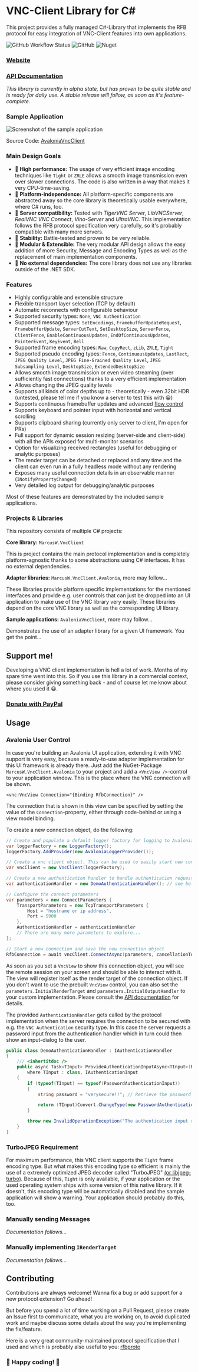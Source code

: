# VNC-Client Library for C#

This project provides a fully managed C#-Library that implements the RFB protocol for easy integration of VNC-Client features into own applications.

![GitHub Workflow Status](https://img.shields.io/github/workflow/status/MarcusWichelmann/MarcusW.VncClient/Build?style=for-the-badge)
![GitHub](https://img.shields.io/github/license/MarcusWichelmann/MarcusW.VncClient?style=for-the-badge)
![Nuget](https://img.shields.io/nuget/v/MarcusW.VncClient?style=for-the-badge)

### [Website](https://vnc-client.marcusw.de/)
### [API Documentation](https://vnc-client.marcusw.de/apidoc/api/index.html)

_This library is currently in alpha state, but has proven to be quite stable and is ready for daily use. A stable release will follow, as soon as it's
feature-complete._

### Sample Application

![Screenshot of the sample application](img/AvaloniaVncClient.png)

Source Code: [AvaloniaVncClient](samples/AvaloniaVncClient)

### Main Design Goals

- 🌟 **High performance:** The usage of very efficient image encoding techniques like `Tight` or `ZRLE` allows a smooth image transmission even over slower connections. The code is also
  written in a way that makes it very CPU-time-saving.
- 🌟 **Platform-independence:** All platform-specific components are abstracted away so the core library is theoretically usable everywhere, where C# runs, too.
- 🌟 **Server compatibility:** Tested with *TigerVNC Server*, *LibVNCServer*, *RealVNC VNC Connect*, *Vino-Server* and *UltraVNC*. This implementation follows the RFB protocol specification very carefully, so it's probably compatible with many more servers.
- 🌟 **Stability:** Battle-tested and proven to be very reliable.
- 🌟 **Modular & Extensible:** The very modular API design allows the easy addition of more Security, Message and Encoding Types as well as the replacement of main implementation components.
- 🌟 **No external dependencies:** The core library does not use any libraries outside of the .NET SDK.

### Features

- Highly configurable and extensible structure
- Flexible transport layer selection (TCP by default)
- Automatic reconnects with configurable behaviour
- Supported security types: `None`, `VNC Authentication`
- Supported message types: `SetEncodings`, `FramebufferUpdateRequest`, `FramebufferUpdate`, `ServerCutText`, `SetDesktopSize`, `ServerFence`, `ClientFence`, `EnableContinuousUpdates`, `EndOfContinuousUpdates`, `PointerEvent`, `KeyEvent`, `Bell`
- Supported frame encoding types: `Raw`, `CopyRect`, `zLib`, `ZRLE`, `Tight`
- Supported pseudo encoding types: `Fence`, `ContinuousUpdates`, `LastRect`, `JPEG Quality Level`, `JPEG Fine-Grained Quality Level`, `JPEG Subsampling Level`, `DesktopSize`, `ExtendedDesktopSize`
- Allows smooth image transmission or even video streaming (over sufficiently fast connections) thanks to a very efficient implementation
- Allows changing the JPEG quality levels
- Supports all kinds of color depths up to - theoretically - even 32bit HDR (untested, please tell me if you know a server to test this with 😀)
- Supports continuous framebuffer updates and advanced [flow control](https://github.com/TigerVNC/tigervnc/wiki/Development:-Latency)
- Supports keyboard and pointer input with horizontal and vertical scrolling
- Supports clipboard sharing (currently only server to client, I'm open for PRs)
- Full support for dynamic session resizing (server-side and client-side) with all the APIs exposed for multi-monitor scenarios
- Option for visualizing received rectangles (useful for debugging or analytic purposes)
- The render target can be detached or replaced and any time and the client can even run in a fully headless mode without any rendering
- Exposes many useful connection details in an observable manner (`INotifyPropertyChanged`)
- Very detailed log output for debugging/analytic purposes

Most of these features are demonstrated by the included sample applications.

### Projects & Libraries

This repository consists of multiple C# projects:

**Core library:** `MarcusW.VncClient`

This is project contains the main protocol implementation and is completely platform-agnostic thanks to some abstractions using C# interfaces. It has no external dependencies.

**Adapter libraries:** `MarcusW.VncClient.Avalonia`, more may follow...

These libraries provide platform specific implementations for the mentioned interfaces and provide e.g. user controls that can just be dropped into an UI application to make use of the VNC library very easily. These libraries depend on the core VNC library as well as the corresponding UI library.

**Sample applications:** `AvaloniaVncClient`, more may follow...

Demonstrates the use of an adapter library for a given UI framework. You get the point...

## Support me!

Developing a VNC client implementation is hell a lot of work. Months of my spare time went into this. So if you use this library in a commercial context, please consider giving something back - and of course let me know about where you used it 😀.

### [Donate with PayPal](https://www.paypal.com/donate?hosted_button_id=M45EZG5TDHMBJ)

## Usage

### Avalonia User Control

In case you're building an Avalonia UI application, extending it with VNC support is very easy, because a ready-to-use adapter implementation for this UI framework is already there. Just add the NuGet-Package `MarcusW.VncClient.Avalonia` to your project and add a `<VncView />`-control to your application window. This is the place where the VNC connection will be shown.

```xaml
<vnc:VncView Connection="{Binding RfbConnection}" />
```

The connection that is shown in this view can be specified by setting the value of the `Connection`-property, either through code-behind or using a view model binding.

To create a new connection object, do the following:

```c#
// Create and populate a default logger factory for logging to Avalonia logging sinks.
var loggerFactory = new LoggerFactory();
loggerFactory.AddProvider(new AvaloniaLoggerProvider());

// Create a vnc client object. This can be used to easily start new connections.
var vncClient = new VncClient(loggerFactory);

// Create a new authentication handler to handle authentication requests from the server
var authenticationHandler = new DemoAuthenticationHandler(); // see below

// Configure the connect parameters
var parameters = new ConnectParameters {
    TransportParameters = new TcpTransportParameters {
        Host = "hostname or ip address",
        Port = 5900
    },
    AuthenticationHandler = authenticationHandler
    // There are many more parameters to explore...
};

// Start a new connection and save the new connection object
RfbConnection = await vncClient.ConnectAsync(parameters, cancellationToken).ConfigureAwait(true);
```

As soon as you set a `VncView` to show this connection object, you will see the remote session on your screen and should be able to interact with it. The view will register itself as the render target of the connection object. If you don't want to use the prebuilt `VncView` control, you can also set the `parameters.InitialRenderTarget` and `parameters.InitialOutputHandler` to your custom implementation. Please consult the [API documentation](https://vnc-client.marcusw.de/apidoc/api/MarcusW.VncClient.Rendering.IRenderTarget.html) for details.

The provided `AuthenticationHandler` gets called by the protocol implementation when the server requires the connection to be secured with e.g. the `VNC Authentication` security type. In this case the server requests a password input from the authentication handler which in turn could then show an input-dialog to the user.

```c#
public class DemoAuthenticationHandler : IAuthenticationHandler
{
    /// <inhertitdoc />
    public async Task<TInput> ProvideAuthenticationInputAsync<TInput>(RfbConnection connection, ISecurityType securityType, IAuthenticationInputRequest<TInput> request)
        where TInput : class, IAuthenticationInput
    {
        if (typeof(TInput) == typeof(PasswordAuthenticationInput))
        {
            string password = "verysecure!!"; // Retrieve the password somehow

            return (TInput)Convert.ChangeType(new PasswordAuthenticationInput(password), typeof(TInput));
        }

        throw new InvalidOperationException("The authentication input request is not supported by this authentication handler.");
    }
}
```

### TurboJPEG Requirement

For maximum performance, this VNC client supports the `Tight` frame encoding type. But what makes this encoding type so efficient is mainly the use of a extremely optimized JPEG decoder called "TurboJPEG" [(or libjpeg-turbo)](https://libjpeg-turbo.org/About/TurboJPEG). Because of this, `Tight` is only available, if your application or the used operating system ships with some version of this native library. If it doesn't, this encoding type will be automatically disabled and the sample application will show a warning. Your application should probably do this, too.

### Manually sending Messages

_Documentation follows..._

### Manually implementing `IRenderTarget`

_Documentation follows..._

## Contributing

Contributions are always welcome! Wanna fix a bug or add support for a new protocol extension? Go ahead!

But before you spend a lot of time working on a Pull Request, please create an Issue first to communicate, what you are working on, to avoid duplicated work and maybe discuss some details about the way you're implementing the fix/feature.

Here is a very great community-maintained protocol specification that I used and which is probably also useful to you: [rfbproto](https://github.com/rfbproto/rfbproto/blob/master/rfbproto.rst)

### 🎉 Happy coding! 🎉
